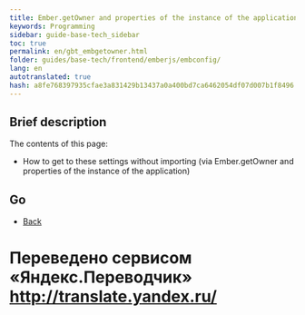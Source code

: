 ```yaml
--- 
title: Ember.getOwner and properties of the instance of the application 
keywords: Programming 
sidebar: guide-base-tech_sidebar 
toc: true 
permalink: en/gbt_embgetowner.html 
folder: guides/base-tech/frontend/emberjs/embconfig/ 
lang: en 
autotranslated: true 
hash: a8fe768397935cfae3a831429b13437a0a400bd7ca6462054df07d007b1f8496 
--- 
```


## Brief description 

The contents of this page: 

* How to get to these settings without importing (via Ember.getOwner and properties of the instance of the application) 

## Go 

* [Back](gbt_emberjs.html)


 # Переведено сервисом «Яндекс.Переводчик» http://translate.yandex.ru/